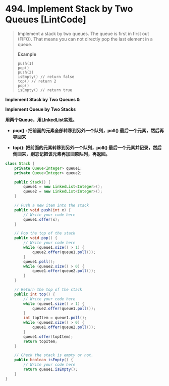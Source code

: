 # 494. Implement Stack by Two Queues \[LintCode\]

> Implement a stack by two queues. The queue is first in first out \(FIFO\). That means you can not directly pop the last element in a queue.
>
> **Example**
>
> ```
> push(1)
> pop()
> push(2)
> isEmpty() // return false
> top() // return 2
> pop()
> isEmpty() // return true
> ```

**Implement Stack by Two Queues &**

**Implement Queue by Two Stacks**

**用两个Queue，用LInkedList实现。**

* **pop\(\) : 把前面的元素全部转移到另外一个队列，poll\(\) 最后一个元素，然后再导回来**

* **top\(\): 把前面的元素转移到另外一个队列，poll\(\) 最后一个元素并记录，然后倒回来，别忘记把该元素再加回原队列，再返回。**

```java
class Stack {
    private Queue<Integer> queue1;
    private Queue<Integer> queue2;

    public Stack() {
        queue1 = new LinkedList<Integer>();
        queue2 = new LinkedList<Integer>();
    }

    // Push a new item into the stack
    public void push(int x) {
        // Write your code here
        queue1.offer(x);
    }

    // Pop the top of the stack
    public void pop() {
        // Write your code here
        while (queue1.size() > 1) {
            queue2.offer(queue1.poll());
        }
        queue1.poll();
        while (queue2.size() > 0) {
            queue1.offer(queue2.poll());
        } 
    }

    // Return the top of the stack
    public int top() {
        // Write your code here
        while (queue1.size() > 1) {
            queue2.offer(queue1.poll());
        }
        int topItem = queue1.poll();
        while (queue2.size() > 0) {
            queue1.offer(queue2.poll());
        }
        queue1.offer(topItem);
        return topItem;
    }

    // Check the stack is empty or not.
    public boolean isEmpty() {
        // Write your code here
        return queue1.isEmpty();
    }    
}
```



